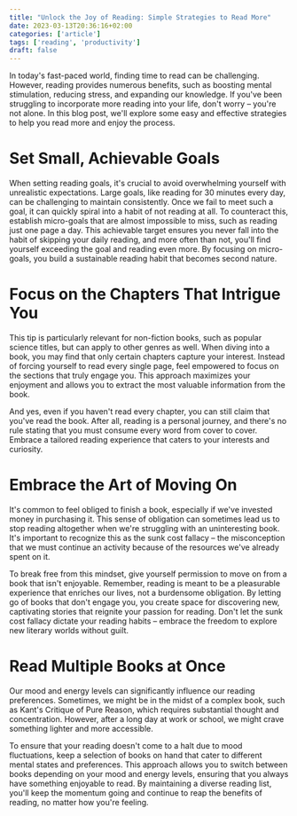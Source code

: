 ```yaml
---
title: "Unlock the Joy of Reading: Simple Strategies to Read More"
date: 2023-03-13T20:36:16+02:00
categories: ['article']
tags: ['reading', 'productivity']
draft: false
---
```


In today's fast-paced world, finding time to read can be challenging. 
However, reading provides numerous benefits, such as boosting mental stimulation, reducing stress, and expanding our knowledge. 
If you've been struggling to incorporate more reading into your life, don't worry – you're not alone. 
In this blog post, we'll explore some easy and effective strategies to help you read more and enjoy the process.

# Set Small, Achievable Goals

When setting reading goals, it's crucial to avoid overwhelming yourself with unrealistic expectations. 
Large goals, like reading for 30 minutes every day, can be challenging to maintain consistently. 
Once we fail to meet such a goal, it can quickly spiral into a habit of not reading at all. 
To counteract this, establish micro-goals that are almost impossible to miss, such as reading just one page a day. 
This achievable target ensures you never fall into the habit of skipping your daily reading, and more often than not, you'll find yourself exceeding the goal and reading even more. By focusing on micro-goals, you build a sustainable reading habit that becomes second nature.

# Focus on the Chapters That Intrigue You

This tip is particularly relevant for non-fiction books, such as popular science titles, but can apply to other genres as well. 
When diving into a book, you may find that only certain chapters capture your interest. 
Instead of forcing yourself to read every single page, feel empowered to focus on the sections that truly engage you. 
This approach maximizes your enjoyment and allows you to extract the most valuable information from the book.

And yes, even if you haven't read every chapter, you can still claim that you've read the book. 
After all, reading is a personal journey, and there's no rule stating that you must consume every word from cover to cover. 
Embrace a tailored reading experience that caters to your interests and curiosity.

# Embrace the Art of Moving On

It's common to feel obliged to finish a book, especially if we've invested money in purchasing it. 
This sense of obligation can sometimes lead us to stop reading altogether when we're struggling with an uninteresting book. 
It's important to recognize this as the sunk cost fallacy – the misconception that we must continue an activity because of the resources we've already spent on it.

To break free from this mindset, give yourself permission to move on from a book that isn't enjoyable. 
Remember, reading is meant to be a pleasurable experience that enriches our lives, not a burdensome obligation. 
By letting go of books that don't engage you, you create space for discovering new, captivating stories that reignite your passion for reading. 
Don't let the sunk cost fallacy dictate your reading habits – embrace the freedom to explore new literary worlds without guilt.

# Read Multiple Books at Once

Our mood and energy levels can significantly influence our reading preferences. 
Sometimes, we might be in the midst of a complex book, such as Kant's Critique of Pure Reason, which requires substantial thought and concentration. 
However, after a long day at work or school, we might crave something lighter and more accessible.

To ensure that your reading doesn't come to a halt due to mood fluctuations, keep a selection of books on hand that cater to different mental states and preferences. 
This approach allows you to switch between books depending on your mood and energy levels, ensuring that you always have something enjoyable to read. 
By maintaining a diverse reading list, you'll keep the momentum going and continue to reap the benefits of reading, no matter how you're feeling.
